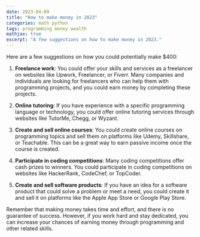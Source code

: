 ```yaml
---
date: 2023-04-09
title: "How to make money in 2023"
categories: math python
tags: programming money wealth
mathjax: true
excerpt: "A few suggestions on how to make money in 2023."
---
```

Here are a few suggestions on how you could potentially make \$400:

1. **Freelance work**:
You could offer your skills and services as a freelancer on websites like Upwork, Freelancer, or Fiverr.
Many companies and individuals are looking for freelancers who can help them with programming projects, and you could earn money by completing these projects.

2. **Online tutoring**:
If you have experience with a specific programming language or technology, you could offer online tutoring services through websites like TutorMe, Chegg, or Wyzant.

3. **Create and sell online courses**:
You could create online courses on programming topics and sell them on platforms like Udemy, Skillshare, or Teachable.
This can be a great way to earn passive income once the course is created.

4. **Participate in coding competitions**:
Many coding competitions offer cash prizes to winners. You could participate in coding competitions on websites like HackerRank, CodeChef, or TopCoder.

5. **Create and sell software products**:
If you have an idea for a software product that could solve a problem or meet a need, you could create it and sell it on platforms like the Apple App Store or Google Play Store.

Remember that making money takes time and effort, and there is no guarantee of success.
However, if you work hard and stay dedicated, you can increase your chances of earning money through programming and other related skills.
